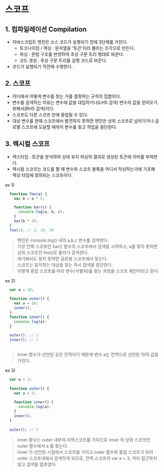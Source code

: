 # 스코프

## 1. 컴파일레이션 Compilation
  - 자바스크립트 엔진은 소스 코드가 실행되기 전에 3단계를 거친다.
    * 토크나이징 / 렉싱 : 문자열을 '토큰'이라 불리는 조각으로 만든다. 
    * 파싱 : 문법 구조를 반영하여 추상 구문 트리 형태로 바꾼다.
    * 코드 생성 : 추상 구문 트리를 실행 코드로 바꾼다.
  - 코드가 실행되기 직전에 수행한다.
  
  
## 2. 스코프
  - 어디에서 어떻게 변수를 찾는 가를 결정하는 규칙의 집합이다.
  - 변수를 검색하는 이유는 변수에 값을 대입하거나(LHS 검색) 변수의 값을 얻어오기 위해서(RHS 검색)이다.
  - 스코프도 다른 스코프 안에 중첩될 수 있다.
  - 대상 변수를 현재 스코프에서 발견하지 못하면 엔진은 상위 스코프로 넘어가거나 글로벌 스코프에 도달할 때까지 변수를 찾고 작업을 중단한다.


## 3. 렉시컬 스코프
  - 렉스타임 : 토큰을 분석하여 상태 유지 파싱의 결과로 생성된 토큰에 의미를 부여한다.
  - 렉시컬 스코프는 코드를 짤 때 변수와 스코프 블록을 어디서 작성하는가에 기초해 렉싱 타임에 정의되는 스코프이다.

  ex 1)
  ```javascript
    function foo(a) {
      var b = a * 5;

      function bar(c) {
        console.log(a, b, c);
      }
      bar(b * 3);
    }
    foo(2); // 2, 10, 30
  ```
  > 엔진은 console.log() 내의 a,b,c 변수를 검색한다.<br />
  > 가장 안쪽 스코프인 bar() 함수의 스코프에서 검색을 시작하고, a를 찾지 못하면 상위 스코프인 foo()로 올라가 검색한다. <br/>여기에서도 찾지 못하면 글로벌 스코프에서 찾는다. <br />
  > 스코프는 일치하는 대상을 찾는 즉시 검색을 중단한다.<br />
  > 이렇게 중첩 스코프를 따라 변수(식별자)를 찾는 과정을 스코프 체인이라고 한다.
  
  ex 2)
  ```javascript
    var a = 10;
    
    function outer() {
      var a = 20;
      inner();
    }
    function inner() {
      console.log(a);
    }
    
    outer(); // 1
    inner(); // 1
      
  ```
  > inner 함수가 선언된 곳은 전역이기 때문에 변수 a는 전역으로 선언된 10의 값을 가진다.
  
  ex 3)
  ```javascript
    var a = 3;
    
    function outer() {
      var a = 5;
       
      function inner() {
        console.log(a);
      }
      inner();
    }
    
    outer(); // 5
  ```
  > inner 함수는 outer 내부의 지역스코프를 가지므로 inner 의 상위 스코프인 outer 함수에서 a 를 찾는다. <br/>
  > inner 가 선언된 시점에서 스코프를 가지고 outer 함수와 중첩 스코프가 되어 outer 스코프내에서 검색하게 되므로, 전역 스코프의 var a = 3; 까지 접근하지 않고 검색을 멈추었다.
  
  
